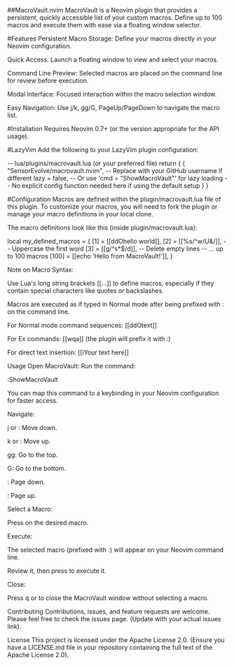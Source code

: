 ##MacroVault.nvim
MacroVault is a Neovim plugin that provides a persistent, quickly accessible list of your custom macros. Define up to 100 macros and execute them with ease via a floating window selector.

#Features
Persistent Macro Storage: Define your macros directly in your Neovim configuration.

Quick Access: Launch a floating window to view and select your macros.

Command Line Preview: Selected macros are placed on the command line for review before execution.

Modal Interface: Focused interaction within the macro selection window.

Easy Navigation: Use j/k, gg/G, PageUp/PageDown to navigate the macro list.

#Installation
Requires Neovim 0.7+ (or the version appropriate for the API usage).

#LazyVim
Add the following to your LazyVim plugin configuration:

-- lua/plugins/macrovault.lua (or your preferred file)
return {
  {
    "SensorEvolve/macrovault.nvim", -- Replace with your GitHub username if different
    lazy = false, -- Or use 'cmd = "ShowMacroVault"' for lazy loading
    -- No explicit config function needed here if using the default setup
  }
}

#Configuration
Macros are defined within the plugin/macrovault.lua file of this plugin. To customize your macros, you will need to fork the plugin or manage your macro definitions in your local clone.

The macro definitions look like this (inside plugin/macrovault.lua):

local my_defined_macros = {
    [1] = [[ddOhello world<Esc>]],
    [2] = [[%s/^w/U&/]],         -- Uppercase the first word
    [3] = [[g/^s*$/d]],         -- Delete empty lines
    -- ... up to 100 macros
    [100] = [[echo 'Hello from MacroVault!']],
}

Note on Macro Syntax:

Use Lua's long string brackets [[...]] to define macros, especially if they contain special characters like quotes or backslashes.

Macros are executed as if typed in Normal mode after being prefixed with : on the command line.

For Normal mode command sequences: [[ddOtext<Esc>]]

For Ex commands: [[wqa]] (the plugin will prefix it with :)

For direct text insertion: [[iYour text here<Esc>]]

Usage
Open MacroVault:
Run the command:

:ShowMacroVault

You can map this command to a keybinding in your Neovim configuration for faster access.

Navigate:

j or <Down>: Move down.

k or <Up>: Move up.

gg: Go to the top.

G: Go to the bottom.

<PageDown>: Page down.

<PageUp>: Page up.

Select a Macro:

Press <Enter> on the desired macro.

Execute:

The selected macro (prefixed with :) will appear on your Neovim command line.

Review it, then press <Enter> to execute it.

Close:

Press q or <Esc> to close the MacroVault window without selecting a macro.

Contributing
Contributions, issues, and feature requests are welcome. Please feel free to check the issues page. (Update with your actual issues link).

License
This project is licensed under the Apache License 2.0. (Ensure you have a LICENSE.md file in your repository containing the full text of the Apache License 2.0).
